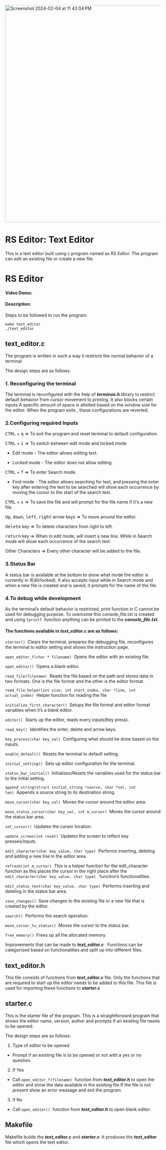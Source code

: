 <img width="700" alt="Screenshot 2024-02-04 at 11 43 04 PM" src="https://github.com/Shanephear/text_editor/assets/67944253/6d4e9147-6eb6-45be-b73c-07bb21100eef">

# RS Editor: Text Editor

This is a text editor built using c program named as RS Editor. The program can edit an existing file or create a new file.
# RS Editor
#### Video Demo:  <URL HERE>
#### Description:
Steps to be followed to run the program:

```
make text_editor
./text_editor
```
## text_editor.c
The program is written in such a way it restricts the normal behavior of a terminal.

The design steps are as follows:

### 1. Reconfiguring the terminal
The terminal is reconfigured with the help of ***terminos.h*** library to restrict default behavior from cursor movement to printing. It also blocks certain inputs.A specific amount of space is allotted based on the window size for the editor. When the program exits , these configurations are reverted.

### 2.Configuring required Inputs
<kbd>CTRL</kbd> + <kbd>q</kbd> => To exit the program and reset terminal to default configuration.

<kbd>CTRL</kbd> + <kbd>i</kbd> => To switch between edit mode and locked mode

* Edit mode - The editor allows editing text.

* Locked mode - The editor does not allow editing.

<kbd>CTRL</kbd> + <kbd>f</kbd> => To enter Search mode.

* Find mode - The editor allows searching for text, and pressing the enter key after entering the text to be searched will show each occurrence by moving the cursor to the start of the search text.

<kbd>CTRL</kbd> + <kbd>s</kbd> => To save the file and will prompt for the file name if it's a new file.

<kbd>Up</kbd>, <kbd>down</kbd>, <kbd>left</kbd>, <kbd>right</kbd> arrow keys => To move around the editor.

<kbd>delete</kbd> key => To delete characters from right to left.

<kbd>return</kbd> key => When in edit mode, will insert a new line. While in Search mode will show each occurrence of the search text.

Other Characters => Every other character will be added to the file.

### 3.Status Bar
A status bar is available at the bottom to show what mode the editor is currently in (Edit/locked). It also accepts input while in Search mode and when a new file is created and is saved, it prompts for the name of the file.
### 4.To debug while development
As the terminal’s default behavior is restricted, print function in C cannot be used for debugging purpose. To overcome this console_file.txt is created and using `fprintf`&nbsp; function anything can be printed to the ***console_file.txt***.

#### The functions available in ***text_editor.c*** are as follows:
`starter()`&nbsp;&nbsp;Clears the terminal, prepares the debugging file, reconfigures the terminal to editor setting and shows the instruction page.

`open_editor_f(char * filename)`&nbsp;&nbsp;Opens the editor with an existing file.

`open_editor()`&nbsp;&nbsp;Opens a blank editor.

`read_file(filename)`&nbsp;&nbsp;Reads the file based on the path and stores data in two formats. One is the file format and the other is the editor format.

`read_file_helper(int size, int start_index, char *line, int actual_index)`&nbsp;&nbsp;Helper function for reading the file

`initialize_first_character()`&nbsp;&nbsp;Setups the file format and editor format variables when it’s a blank editor.

`editor()`&nbsp;&nbsp;Starts up the editor, reads every inputs(Key press).

`read_key()`&nbsp;&nbsp;Identifies the enter, delete and arrow keys.

`key_process(char key_val)`&nbsp;&nbsp;Configuring what should be done based on the inputs.

`enable_default()`&nbsp;&nbsp;Resets the terminal to default setting.

`initial_setting()`&nbsp;&nbsp;Sets up editor configuration for the terminal.

`status_bar_initial()`&nbsp;&nbsp;Initializes/Resets the variables used for the status bar to the initial setting.

`append_string(struct initial_string *source, char *val, int len)`&nbsp;&nbsp;Appends a source string to its destination string.

`move_cursor(char key_val)`&nbsp;&nbsp;Moves the cursor around the editor area.

`move_status_cursor(char key_val, int m_cursor)`&nbsp;&nbsp;Moves the cursor around the status bar area.

`set_cursor()`&nbsp;&nbsp;Updates the cursor location.

`update_screen(int reset)`&nbsp;&nbsp;Updates the screen to reflect key presses/inputs.

`edit_character(char key_value, char type)`&nbsp;&nbsp;Performs inserting, deleting and adding a new line in the editor area.

`refresh(int m_cursor)`&nbsp;&nbsp;This is a helper function for the edit_character function as this places the cursor in the right place after the `edit_character(char key_value, char type)`&nbsp;&nbsp; function’s functionalities.

`edit_status_text(char key_value, char type)`&nbsp;&nbsp;Performs inserting and deleting in the status bar area.

`save_changes()`&nbsp;&nbsp;Save changes to the existing file or a new file that is created by the editor.

`search()`&nbsp;&nbsp;Performs the search operation.

`move_cursor_to_status()`&nbsp;&nbsp;Moves the cursor to the status bar.

`free_memory()`&nbsp;&nbsp;Frees up all the allocated memory.

Improvements that can be made to ***text_editor.c*** : Functions can be categorized based on functionalities and split up into different files.

## text_editor.h
This file consists of functions from ***text_editor.c*** file. Only the functions that are required to start up the editor needs to be added to this file. This file is used for importing these functions to ***starter.c***

## starter.c
This is the starter file of the program. This is a straightforward program that shows the editor name, version, author and prompts if an existing file needs to be opened.

The design steps are as follows:

1. Type of editor to be opened
* Prompt if an existing file is to be opened or not with a yes or no question.

2. If Yes
* Call `open_editor_f(filename)`&nbsp; function from ***text_editor.h*** to open the editor and show the data available in the existing file.If the file is not present show an error message and exit the program.

3. If No
* Call `open_editor()`&nbsp; function from ***text_editor.h*** to open blank editor.

## Makefile
Makefile builds the ***text_editor.c*** and ***starter.c*** .It produces the ***text_editor*** file which opens the text editor.














